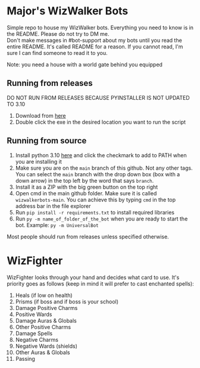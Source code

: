 # Major's WizWalker Bots
Simple repo to house my WizWalker bots. Everything you need to know is in the README. Please do not try to DM me. <br />
Don't make messages in #bot-support about my bots until you read the entire README. It's called README for a reason. If you cannot read, I'm sure I can find someone to read it to you.

Note: you need a house with a world gate behind you equipped

## Running from releases
DO NOT RUN FROM RELEASES BECAUSE PYINSTALLER IS NOT UPDATED TO 3.10
1. Download from [here](https://github.com/MajorPain1/wizwalkerbots/releases) <br />
2. Double click the exe in the desired location you want to run the script <br />

## Running from source
1. Install python 3.10 [here](https://www.python.org/downloads/release/python-3100rc1/) and click the checkmark to add to PATH when you are installing it <br />
2. Make sure you are on the `main` branch of this github. Not any other tags. You can select the `main` branch with the drop down box (box with a down arrow) in the top left by the word that says `branch`. 
3. Install it as a ZIP with the big green button on the top right <br />
4. Open cmd in the main github folder. Make sure it is called `wizwalkerbots-main`. You can achieve this by typing `cmd` in the top address bar in the file explorer <br />
5. Run `pip install -r requirements.txt` to install required libraries <br />
6. Run `py -m name_of_folder_of_the_bot` when you are ready to start the bot. Example: `py -m UniversalBot` <br />

Most people should run from releases unless specified otherwise.

# WizFighter
WizFighter looks through your hand and decides what card to use. It's priority goes as follows (keep in mind it will prefer to cast enchanted spells): <br />
1. Heals (if low on health)
2. Prisms (if boss and if boss is your school)
3. Damage Positive Charms
4. Positive Wards
5. Damage Auras & Globals
6. Other Positive Charms
7. Damage Spells
8. Negative Charms
9. Negative Wards (shields)
10. Other Auras & Globals
11. Passing <br />

